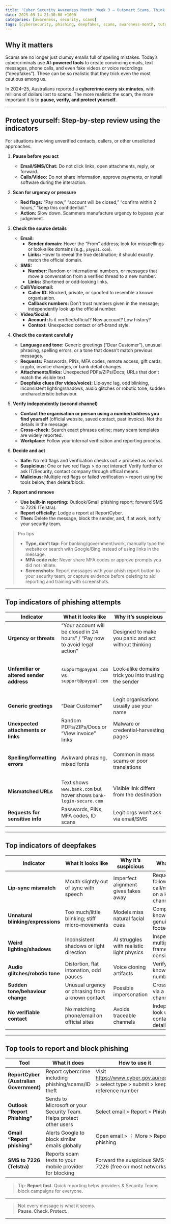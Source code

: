 ```yaml
---
title: "Cyber Security Awareness Month: Week 3 – Outsmart Scams, Think Before You Click, and Detect Deepfakes"
date: 2025-09-14 21:30:00 +1000
categories: [awareness, security, scams]
tags: [cybersecurity, phishing, deepfakes, scams, awareness-month, tutorial]
---
```



## Why it matters
Scams are no longer just clumsy emails full of spelling mistakes. Today’s cybercriminals use **AI‑powered tools** to create convincing emails, text messages, phone calls, and even fake videos or voice recordings (“deepfakes”). These can be so realistic that they trick even the most cautious among us.

In 2024–25, Australians reported a **cybercrime every six minutes**, with millions of dollars lost to scams. The more realistic the scam, the more important it is to **pause, verify, and protect yourself**.

---

## Protect yourself: Step‑by‑step review using the indicators
For situations involving unverified contacts, callers, or other unsolicited approaches.

1. **Pause before you act**  
   - **Email/SMS/Chat:** Do not click links, open attachments, reply, or forward.  
   - **Calls/Video:** Do not share information, approve payments, or install software during the interaction.

2. **Scan for urgency or pressure**  
   - **Red flags:** “Pay now,” “account will be closed,” “confirm within 2 hours,” “keep this confidential.”  
   - **Action:** Slow down. Scammers manufacture urgency to bypass your judgement.

3. **Check the source details**  
   - **Email:**  
     - **Sender domain:** Hover the “From” address; look for misspellings or look‑alike domains (e.g., `paypa1.com`).  
     - **Links:** Hover to reveal the true destination; it should exactly match the official domain.  
   - **SMS:**  
     - **Number:** Random or international numbers, or messages that move a conversation from a verified thread to a new number.  
     - **Links:** Shortened or odd‑looking links.  
   - **Call/Voicemail:**  
     - **Caller ID:** Blocked, private, or spoofed to resemble a known organisation.  
     - **Callback numbers:** Don’t trust numbers given in the message; independently look up the official number.  
   - **Video/Social:**  
     - **Account:** Is it verified/official? New account? Low history?  
     - **Context:** Unexpected contact or off‑brand style.

4. **Check the content carefully**  
   - **Language and tone:** Generic greetings (“Dear Customer”), unusual phrasing, spelling errors, or a tone that doesn’t match previous messages.  
   - **Requests:** Passwords, PINs, MFA codes, remote access, gift cards, crypto, invoice changes, or bank detail changes.  
   - **Attachments/links:** Unexpected PDFs/ZIPs/Docs; URLs that don’t match the visible text.  
   - **Deepfake clues (for video/voice):** Lip‑sync lag, odd blinking, inconsistent lighting/shadows, audio glitches or robotic tone, sudden uncharacteristic behaviour.

5. **Verify independently (second channel)**  
   - **Contact the organisation or person using a number/address you find yourself** (official website, saved contact, past invoice). Not the details in the message.  
   - **Cross‑check:** Search exact phrases online; many scam templates are widely reported.  
   - **Workplace:** Follow your internal verification and reporting process.

6. **Decide and act**  
   - **Safe:** No red flags and verification checks out > proceed as normal.  
   - **Suspicious:** One or two red flags > do not interact! Verify further or ask IT/Security, contact company through offical means.
   - **Malicious:** Multiple red flags or failed verification > report using the tools below, then delete/block.

7. **Report and remove**  
   - **Use built‑in reporting:** Outlook/Gmail phishing report; forward SMS to 7226 (Telstra).  
   - **Report officially:** Lodge a report at ReportCyber.  
   - **Then:** Delete the message, block the sender, and, if at work, notify your security team.

> Pro tips  
> - **Type, don’t tap:** For banking/government/work, manually type the website or search with Google/Bing instead of using links in the message.  
> - **MFA code rule:** Never share MFA codes or approve prompts you did not initiate.  
> - **Screenshots:** Report messages with your phish report button to your security team, or capture evidence before deleting to aid reporting and training with screenshots. 

---

## Top indicators of phishing attempts

| Indicator | What it looks like | Why it’s suspicious | What to do |
|---|---|---|---|
| **Urgency or threats** | “Your account will be closed in 24 hours” / “Pay now to avoid legal action” | Designed to make you panic and act without thinking | Pause; verify via official contact channels |
| **Unfamiliar or altered sender address** | `support@paypa1.com` vs `support@paypal.com` | Look‑alike domains trick you into trusting the sender | Hover to reveal the true domain; compare with official site |
| **Generic greetings** | “Dear Customer” | Legit organisations usually use your name | Treat as a red flag and verify |
| **Unexpected attachments or links** | Random PDFs/ZIPs/Docs or “View invoice” links | Malware or credential‑harvesting pages | Don’t open; confirm with the sender first |
| **Spelling/formatting errors** | Awkward phrasing, mixed fonts | Common in mass scams or poor translations | Combine with other signs; do not rely on this alone |
| **Mismatched URLs** | Text shows `www.bank.com` but hover shows `bank-login-secure.com` | Visible link differs from the destination | Type the address manually instead |
| **Requests for sensitive info** | Passwords, PINs, MFA codes, ID scans | Legit orgs won’t ask via email/SMS | Report to ReportCyber and delete |

---

## Top indicators of deepfakes

| Indicator | What it looks like | Why it’s suspicious | What to do |
|---|---|---|---|
| **Lip‑sync mismatch** | Mouth slightly out of sync with speech | Imperfect alignment gives fakes away | Request a follow‑up call/meeting on a known channel |
| **Unnatural blinking/expressions** | Too much/little blinking; stiff micro‑movements | Models miss natural facial cues | Compare with known genuine footage |
| **Weird lighting/shadows** | Inconsistent shadows or light direction | AI struggles with realistic light physics | Inspect multiple frames for consistency |
| **Audio glitches/robotic tone** | Distortion, flat intonation, odd pauses | Voice cloning artifacts | Verify using a known phone number |
| **Sudden tone/behaviour change** | Unusual urgency or phrasing from a known contact | Possible impersonation | Cross‑check via a second channel |
| **No verifiable contact** | No matching phone/email on official sites | Avoids traceable channels | Independently look up contact details |

---

## Top tools to report and block phishing

| Tool | What it does | How to use it |
|---|---|---|
| **ReportCyber (Australian Government)** | Report cybercrime including phishing/scams/ID theft | Visit https://www.cyber.gov.au/report > select type > submit > keep reference number |
| **Outlook “Report Phishing”** | Sends to Microsoft or your Security Team. Helps protect other users | Select email > Report > Phishing |
| **Gmail “Report phishing”** | Alerts Google to block similar emails globally | Open email > ⋮ More > Report phishing |
| **SMS to 7226 (Telstra)** | Reports scam texts to your mobile provider for blocking | Forward the suspicious SMS to 7226 (free on most networks) |

> Tip: **Report fast.** Quick reporting helps providers & Security Teams block campaigns for everyone.

---


> Not every message is what it seems.  
> **Pause. Check. Protect.**


---

